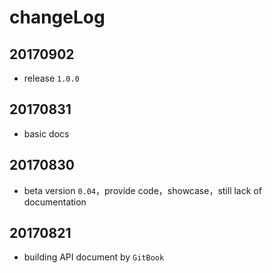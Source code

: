 # changeLog

## 20170902

- release `1.0.0`

## 20170831

- basic docs

## 20170830

- beta version `0.04`，provide code，showcase，still lack of documentation

## 20170821

- building API document by `GitBook`